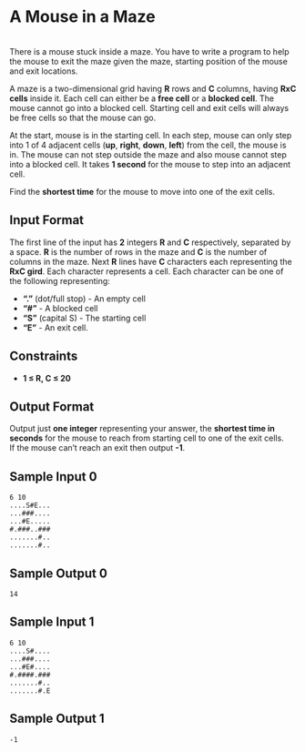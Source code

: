 # A Mouse in a Maze  
&nbsp;  
There is a mouse stuck inside a maze. You have to write a program to help the mouse to exit the maze given the maze, starting position of the mouse and exit locations. 

A maze is a two-dimensional grid having **R** rows and **C** columns, having **RxC cells** inside it. Each cell can either be a **free cell** or a **blocked cell**. The mouse cannot go into a blocked cell. Starting cell and exit cells will always be free cells so that the mouse can go. 

At the start, mouse is in the starting cell. In each step, mouse can only step into 1 of 4 adjacent cells (**up**, **right**, **down**, **left**) from the cell, the mouse is in. The mouse can not step outside the maze and also mouse cannot step into a blocked cell. It takes **1 second** for the mouse to step into an adjacent cell. 

Find the **shortest time** for the mouse to move into one of the exit cells.

## Input Format

The first line of the input has **2** integers **R** and **C** respectively, separated by a space. **R** is the number of rows in the maze and **C** is the number of columns in the maze. 
Next **R** lines have **C** characters each representing the **RxC gird**. Each character represents a cell. Each character can be one of the following representing:

- **“.”** (dot/full stop) - An empty cell
- **“#”** - A blocked cell
- **“S”** (capital S) - The starting cell
- **“E”** - An exit cell. 

## Constraints

- **1 $\leq$ R, C $\leq$ 20** 

## Output Format

Output just **one integer** representing your answer, the **shortest time in seconds** for the mouse to reach from starting cell to one of the exit cells.  
If the mouse can’t reach an exit then output **-1**.  
  
## Sample Input 0

```
6 10
....S#E...
...###....
...#E.....
#.###..###
.......#..
.......#..
```

## Sample Output 0

```
14
```
  
## Sample Input 1

```
6 10
....S#....
...###....
...#E#....
#.####.###
.......#..
.......#.E
```

## Sample Output 1

```
-1
```